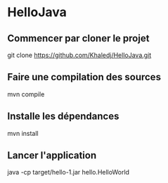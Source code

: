# HelloJava

## Commencer par cloner le projet
git clone https://github.com/Khaledj/HelloJava.git

## Faire une compilation des sources
mvn compile

## Installe les dépendances
mvn install

## Lancer l'application 
java -cp target/hello-1.jar hello.HelloWorld

